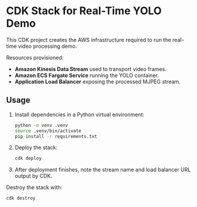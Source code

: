 # CDK Stack for Real-Time YOLO Demo

This CDK project creates the AWS infrastructure required to run the real-time video processing demo.

Resources provisioned:

- **Amazon Kinesis Data Stream** used to transport video frames.
- **Amazon ECS Fargate Service** running the YOLO container.
- **Application Load Balancer** exposing the processed MJPEG stream.

## Usage

1. Install dependencies in a Python virtual environment:
   ```bash
   python -m venv .venv
   source .venv/bin/activate
   pip install -r requirements.txt
   ```
2. Deploy the stack:
   ```bash
   cdk deploy
   ```
3. After deployment finishes, note the stream name and load balancer URL output by CDK.

Destroy the stack with:
```bash
cdk destroy
```
